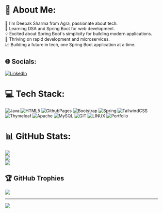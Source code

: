 # 💫 About Me:
👋 I'm Deepak Sharma from Agra, passionate about tech.<br>🌱 Learning DSA and Spring Boot for web development.<br>💡 Excited about Spring Boot's simplicity for building modern applications.<br>🚀 Thriving on rapid development and microservices.<br>📈 Building a future in tech, one Spring Boot application at a time.


## 🌐 Socials:
[![LinkedIn](https://img.shields.io/badge/LinkedIn-%230077B5.svg?logo=linkedin&logoColor=white)](https://linkedin.com/in/https://www.linkedin.com/in/ig-deepak-sharma/) 

# 💻 Tech Stack:
![Java](https://img.shields.io/badge/java-%23ED8B00.svg?style=for-the-badge&logo=openjdk&logoColor=white) ![HTML5](https://img.shields.io/badge/html5-%23E34F26.svg?style=for-the-badge&logo=html5&logoColor=white) ![GithubPages](https://img.shields.io/badge/github%20pages-121013?style=for-the-badge&logo=github&logoColor=white) ![Bootstrap](https://img.shields.io/badge/bootstrap-%238511FA.svg?style=for-the-badge&logo=bootstrap&logoColor=white) ![Spring](https://img.shields.io/badge/spring-%236DB33F.svg?style=for-the-badge&logo=spring&logoColor=white) ![TailwindCSS](https://img.shields.io/badge/tailwindcss-%2338B2AC.svg?style=for-the-badge&logo=tailwind-css&logoColor=white) ![Thymeleaf](https://img.shields.io/badge/Thymeleaf-%23005C0F.svg?style=for-the-badge&logo=Thymeleaf&logoColor=white) ![Apache](https://img.shields.io/badge/apache-%23D42029.svg?style=for-the-badge&logo=apache&logoColor=white) ![MySQL](https://img.shields.io/badge/mysql-%2300000f.svg?style=for-the-badge&logo=mysql&logoColor=white) ![GIT](https://img.shields.io/badge/Git-fc6d26?style=for-the-badge&logo=git&logoColor=white) ![LINUX](https://img.shields.io/badge/Linux-FCC624?style=for-the-badge&logo=linux&logoColor=black) ![Portfolio](https://img.shields.io/badge/Portfolio-%23000000.svg?style=for-the-badge&logo=firefox&logoColor=#FF7139)
# 📊 GitHub Stats:
![](https://github-readme-stats.vercel.app/api?username=deepaksharmaNNN&theme=dark&hide_border=false&include_all_commits=false&count_private=false)<br/>
![](https://github-readme-streak-stats.herokuapp.com/?user=deepaksharmaNNN&theme=dark&hide_border=false)<br/>
![](https://github-readme-stats.vercel.app/api/top-langs/?username=deepaksharmaNNN&theme=dark&hide_border=false&include_all_commits=false&count_private=false&layout=compact)

## 🏆 GitHub Trophies
![](https://github-profile-trophy.vercel.app/?username=deepaksharmaNNN&theme=radical&no-frame=false&no-bg=true&margin-w=4)

---
[![](https://visitcount.itsvg.in/api?id=deepaksharmaNNN&icon=0&color=0)](https://visitcount.itsvg.in)

<!-- Proudly created with GPRM ( https://gprm.itsvg.in ) -->

